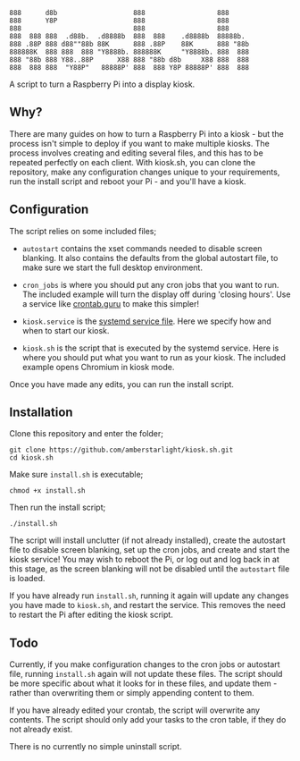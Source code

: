 ```
888      d8b                   888                  888
888      Y8P                   888                  888
888                            888                  888
888  888 888  .d88b.  .d8888b  888  888    .d8888b  88888b.
888 .88P 888 d88""88b 88K      888 .88P    88K      888 "88b
888888K  888 888  888 "Y8888b. 888888K     "Y8888b. 888  888
888 "88b 888 Y88..88P      X88 888 "88b d8b     X88 888  888
888  888 888  "Y88P"   88888P' 888  888 Y8P 88888P' 888  888
```

A script to turn a Raspberry Pi into a display kiosk.

## Why?
There are many guides on how to turn a Raspberry Pi into a kiosk - but the process isn't simple to deploy if you want to make multiple kiosks. The process involves creating and editing several files, and this has to be repeated perfectly on each client. With kiosk.sh, you can clone the repository, make any configuration changes unique to your requirements, run the install script and reboot your Pi - and you'll have a kiosk.

## Configuration
The script relies on some included files;
- `autostart` contains the xset commands needed to disable screen blanking. It also contains the defaults from the global autostart file, to make sure we start the full desktop environment.

- `cron_jobs` is where you should put any cron jobs that you want to run. The included example will turn the display off during 'closing hours'. Use a service like [crontab.guru](https://crontab.guru/) to make this simpler!

- `kiosk.service` is the [systemd service file](https://www.freedesktop.org/software/systemd/man/systemd.service.html). Here we specify how and when to start our kiosk.

- `kiosk.sh` is the script that is executed by the systemd service. Here is where you should put what you want to run as your kiosk. The included example opens Chromium in kiosk mode.

Once you have made any edits, you can run the install script.

## Installation
Clone this repository and enter the folder;
```
git clone https://github.com/amberstarlight/kiosk.sh.git
cd kiosk.sh
```

Make sure `install.sh` is executable;

```
chmod +x install.sh
```

Then run the install script;

```
./install.sh
```

The script will install unclutter (if not already installed), create the autostart file to disable screen blanking, set up the cron jobs, and create and start the kiosk service! You may wish to reboot the Pi, or log out and log back in at this stage, as the screen blanking will not be disabled until the `autostart` file is loaded.

If you have already run `install.sh`, running it again will update any changes you have made to `kiosk.sh`, and restart the service. This removes the need to restart the Pi after editing the kiosk script.

## Todo
Currently, if you make configuration changes to the cron jobs or autostart file, running `install.sh` again will not update these files. The script should be more specific about what it looks for in these files, and update them - rather than overwriting them or simply appending content to them.

If you have already edited your crontab, the script will overwrite any contents. The script should only add your tasks to the cron table, if they do not already exist.

There is no currently no simple uninstall script.

